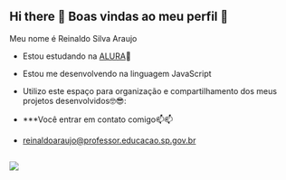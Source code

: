 ## Hi there 👋 Boas vindas ao meu perfil 💙


Meu nome é Reinaldo Silva Araujo
- Estou estudando na [ALURA](https://www.alura.com.br)🤙
- Estou me desenvolvendo na linguagem JavaScript
- Utilizo este espaço para organização e compartilhamento dos meus projetos desenvolvidos🤓😎:

- ***Você entrar em contato comigo📫📫

- reinaldoaraujo@professor.educacao.sp.gov.br

![](https://media1.tenor.com/m/dSAPMCictMQAAAAC/naruto.gif)
- 
